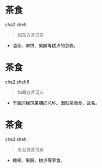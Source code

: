 # 茶食
cha2 sheh
> 如东方言词典
- 油枣、麻饼、果脯等糕点的总称。

# 茶食
cha2 sheh8
> 如皋方言词典
- 干藏的糕饼果脯的总称。因就茶而食，故名。

# 茶食
cha2 sheh
> 东台方言词典
- 糖果、果脯、糕点等零食。
